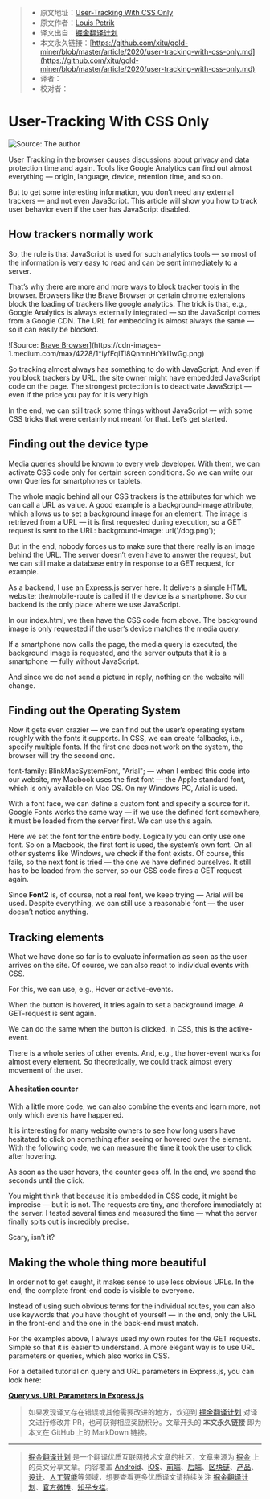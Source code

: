 > * 原文地址：[User-Tracking With CSS Only](https://medium.com/javascript-in-plain-english/tracking-with-css-ec98e3d81046)
> * 原文作者：[Louis Petrik](https://medium.com/@louispetrik)
> * 译文出自：[掘金翻译计划](https://github.com/xitu/gold-miner)
> * 本文永久链接：[https://github.com/xitu/gold-miner/blob/master/article/2020/user-tracking-with-css-only.md](https://github.com/xitu/gold-miner/blob/master/article/2020/user-tracking-with-css-only.md)
> * 译者：
> * 校对者：

# User-Tracking With CSS Only

![Source: The author](https://cdn-images-1.medium.com/max/2800/1*5AecJjiH3Z50F_BfOIaEYw.png)

User Tracking in the browser causes discussions about privacy and data protection time and again. Tools like Google Analytics can find out almost everything — origin, language, device, retention time, and so on.

But to get some interesting information, you don’t need any external trackers — and not even JavaScript. This article will show you how to track user behavior even if the user has JavaScript disabled.

## How trackers normally work

So, the rule is that JavaScript is used for such analytics tools — so most of the information is very easy to read and can be sent immediately to a server.

That’s why there are more and more ways to block tracker tools in the browser. Browsers like the Brave Browser or certain chrome extensions block the loading of trackers like google analytics. 
The trick is that, e.g., Google Analytics is always externally integrated — so the JavaScript comes from a Google CDN. The URL for embedding is almost always the same — so it can easily be blocked.

![Source: [Brave Browser](https://brave.com/whats-brave-done-for-my-privacy-lately-episode1/#:~:text=One%20of%20many%20ways%20Brave,from%20recording%20your%20online%20activity.)](https://cdn-images-1.medium.com/max/4228/1*iyfFqlTl8QnmnHrYkI1wGg.png)

So tracking almost always has something to do with JavaScript. And even if you block trackers by URL, the site owner might have embedded JavaScript code on the page. The strongest protection is to deactivate JavaScript — even if the price you pay for it is very high.

In the end, we can still track some things without JavaScript — with some CSS tricks that were certainly not meant for that. Let’s get started.

## Finding out the device type

Media queries should be known to every web developer. With them, we can activate CSS code only for certain screen conditions. So we can write our own Queries for smartphones or tablets.

The whole magic behind all our CSS trackers is the attributes for which we can call a URL as value. A good example is a background-image attribute, which allows us to set a background image for an element. The image is retrieved from a URL — it is first requested during execution, so a GET request is sent to the URL: background-image: url('/dog.png');

But in the end, nobody forces us to make sure that there really is an image behind the URL. The server doesn’t even have to answer the request, but we can still make a database entry in response to a GET request, for example.

As a backend, I use an Express.js server here. It delivers a simple HTML website; the/mobile-route is called if the device is a smartphone. So our backend is the only place where we use JavaScript.

In our index.html, we then have the CSS code from above. The background image is only requested if the user’s device matches the media query.

If a smartphone now calls the page, the media query is executed, the background image is requested, and the server outputs that it is a smartphone — fully without JavaScript.

And since we do not send a picture in reply, nothing on the website will change.

## Finding out the Operating System

Now it gets even crazier — we can find out the user’s operating system roughly with the fonts it supports. In CSS, we can create fallbacks, i.e., specify multiple fonts. If the first one does not work on the system, the browser will try the second one.

font-family: BlinkMacSystemFont, "Arial"; — when I embed this code into our website, my Macbook uses the first font — the Apple standard font, which is only available on Mac OS. On my Windows PC, Arial is used.

With a font face, we can define a custom font and specify a source for it. Google Fonts works the same way — if we use the defined font somewhere, it must be loaded from the server first. We can use this again.

Here we set the font for the entire body. Logically you can only use one font. So on a Macbook, the first font is used, the system’s own font. On all other systems like Windows, we check if the font exists. Of course, this fails, so the next font is tried — the one we have defined ourselves. It still has to be loaded from the server, so our CSS code fires a GET request again.

Since **Font2** is, of course, not a real font, we keep trying — Arial will be used. Despite everything, we can still use a reasonable font — the user doesn’t notice anything.

## Tracking elements

What we have done so far is to evaluate information as soon as the user arrives on the site. Of course, we can also react to individual events with CSS.

For this, we can use, e.g., Hover or active-events.

When the button is hovered, it tries again to set a background image. A GET-request is sent again.

We can do the same when the button is clicked. In CSS, this is the active-event.

There is a whole series of other events. And, e.g., the hover-event works for almost every element. So theoretically, we could track almost every movement of the user.

#### A hesitation counter

With a little more code, we can also combine the events and learn more, not only which events have happened.

It is interesting for many website owners to see how long users have hesitated to click on something after seeing or hovered over the element. With the following code, we can measure the time it took the user to click after hovering.

As soon as the user hovers, the counter goes off. In the end, we spend the seconds until the click.

You might think that because it is embedded in CSS code, it might be imprecise — but it is not. The requests are tiny, and therefore immediately at the server. I tested several times and measured the time — what the server finally spits out is incredibly precise.

Scary, isn’t it?

## Making the whole thing more beautiful

In order not to get caught, it makes sense to use less obvious URLs. 
In the end, the complete front-end code is visible to everyone.

Instead of using such obvious terms for the individual routes, you can also use keywords that you have thought of yourself — in the end, only the URL in the front-end and the one in the back-end must match.

For the examples above, I always used my own routes for the GET requests. Simple so that it is easier to understand. A more elegant way is to use URL parameters or queries, which also works in CSS.

For a detailed tutorial on query and URL parameters in Express.js, you can look here:

[**Query vs. URL Parameters in Express.js**](https://medium.com/javascript-in-plain-english/query-strings-url-parameters-d1a35b9a694f)

> 如果发现译文存在错误或其他需要改进的地方，欢迎到 [掘金翻译计划](https://github.com/xitu/gold-miner) 对译文进行修改并 PR，也可获得相应奖励积分。文章开头的 **本文永久链接** 即为本文在 GitHub 上的 MarkDown 链接。

---

> [掘金翻译计划](https://github.com/xitu/gold-miner) 是一个翻译优质互联网技术文章的社区，文章来源为 [掘金](https://juejin.im) 上的英文分享文章。内容覆盖 [Android](https://github.com/xitu/gold-miner#android)、[iOS](https://github.com/xitu/gold-miner#ios)、[前端](https://github.com/xitu/gold-miner#前端)、[后端](https://github.com/xitu/gold-miner#后端)、[区块链](https://github.com/xitu/gold-miner#区块链)、[产品](https://github.com/xitu/gold-miner#产品)、[设计](https://github.com/xitu/gold-miner#设计)、[人工智能](https://github.com/xitu/gold-miner#人工智能)等领域，想要查看更多优质译文请持续关注 [掘金翻译计划](https://github.com/xitu/gold-miner)、[官方微博](http://weibo.com/juejinfanyi)、[知乎专栏](https://zhuanlan.zhihu.com/juejinfanyi)。
